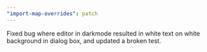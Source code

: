 ```yaml
---
"import-map-overrides": patch
---
```


Fixed bug where editor in darkmode resulted in white text on white background in dialog box, and updated a broken test.
